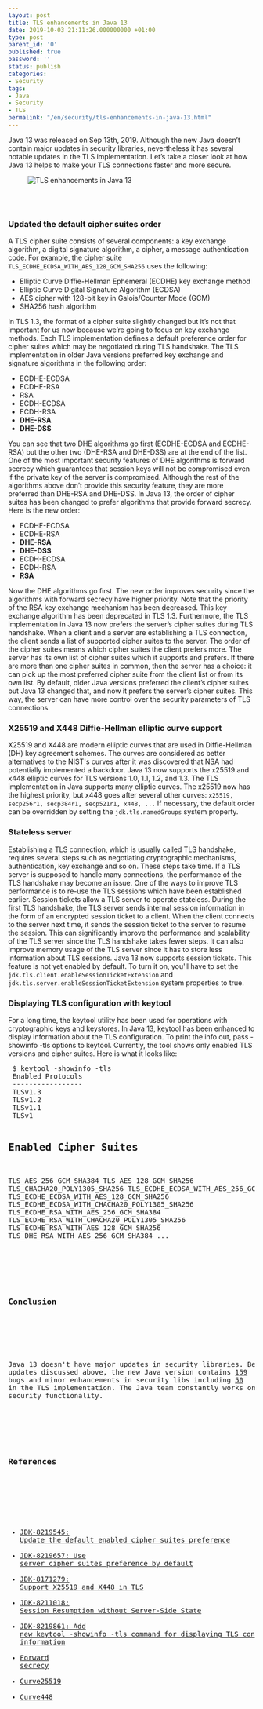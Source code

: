 ```yaml
---
layout: post
title: TLS enhancements in Java 13
date: 2019-10-03 21:11:26.000000000 +01:00
type: post
parent_id: '0'
published: true
password: ''
status: publish
categories:
- Security
tags:
- Java
- Security
- TLS
permalink: "/en/security/tls-enhancements-in-java-13.html"
---
```

<!-- wp:paragraph -->
Java 13 was released on Sep 13th, 2019. Although the new Java doesn’t contain major updates in security libraries, nevertheless it has several notable updates in the TLS implementation. Let’s take a closer look at how Java 13 helps to make your TLS connections faster and more secure.
<!-- /wp:paragraph -->
<!-- wp:image {"id":3481,"className":"noborder"} -->
<figure class="wp-block-image noborder"><img src="{{ site.baseurl }}/assets/images/2019/10/cowsay_do_you_know_about_tls_enhancements_in_java_13.jpg" alt="TLS enhancements in Java 13" class="wp-image-3481" /></figure>
<!-- /wp:image -->
<!-- wp:more --><br />
<!--more--><br />
<!-- /wp:more -->
<!-- wp:heading {"level":3} -->
<h3>Updated the default cipher suites&nbsp;order</h3>
<!-- /wp:heading -->
<!-- wp:paragraph -->
A TLS cipher suite consists of several components: a key exchange algorithm, a digital signature algorithm, a cipher, a message authentication code. For example, the cipher suite <code>TLS_ECDHE_ECDSA_WITH_AES_128_GCM_SHA256</code> uses the following:
<!-- /wp:paragraph -->
<!-- wp:list -->
<ul>
<li>Elliptic Curve Diffie-Hellman Ephemeral (ECDHE) key exchange method</li>
<li>Elliptic Curve Digital Signature Algorithm (ECDSA)</li>
<li>AES cipher with 128-bit key in Galois/Counter Mode (GCM)</li>
<li>SHA256 hash algorithm</li>
</ul>
<!-- /wp:list -->
<!-- wp:paragraph -->
In TLS 1.3, the format of a cipher suite slightly changed but it’s not that important for us now because we’re going to focus on key exchange methods.
<!-- /wp:paragraph -->
<!-- wp:paragraph -->
Each TLS implementation defines a default preference order for cipher suites which may be negotiated during TLS handshake. The TLS implementation in older Java versions preferred key exchange and signature algorithms in the following order:
<!-- /wp:paragraph -->
<!-- wp:list -->
<ul>
<li>ECDHE-ECDSA</li>
<li>ECDHE-RSA</li>
<li>RSA</li>
<li>ECDH-ECDSA</li>
<li>ECDH-RSA</li>
<li><strong>DHE-RSA</strong></li>
<li><strong>DHE-DSS</strong></li>
</ul>
<!-- /wp:list -->
<!-- wp:paragraph -->
You can see that two DHE algorithms go first (ECDHE-ECDSA and ECDHE-RSA) but the other two (DHE-RSA and DHE-DSS) are at the end of the list. One of the most important security features of DHE algorithms is forward secrecy which guarantees that session keys will not be compromised even if the private key of the server is compromised. Although the rest of the algorithms above don’t provide this security feature, they are more preferred than DHE-RSA and DHE-DSS.
<!-- /wp:paragraph -->
<!-- wp:paragraph -->
In Java 13, the order of cipher suites has been changed to prefer algorithms that provide forward secrecy. Here is the new order:
<!-- /wp:paragraph -->
<!-- wp:list -->
<ul>
<li>ECDHE-ECDSA</li>
<li>ECDHE-RSA</li>
<li><strong>DHE-RSA</strong></li>
<li><strong>DHE-DSS</strong></li>
<li>ECDH-ECDSA</li>
<li>ECDH-RSA</li>
<li><strong>RSA</strong></li>
</ul>
<!-- /wp:list -->
<!-- wp:paragraph -->
Now the DHE algorithms go first. The new order improves security since the algorithms with forward secrecy have higher priority. Note that the priority of the RSA key exchange mechanism has been decreased. This key exchange algorithm has been deprecated in TLS 1.3.
<!-- /wp:paragraph -->
<!-- wp:paragraph -->
Furthermore, the TLS implementation in Java 13 now prefers the server’s cipher suites during TLS handshake. When a client and a server are establishing a TLS connection, the client sends a list of supported cipher suites to the server. The order of the cipher suites means which cipher suites the client prefers more. The server has its own list of cipher suites which it supports and prefers. If there are more than one cipher suites in common, then the server has a choice: it can pick up the most preferred cipher suite from the client list or from its own list.
<!-- /wp:paragraph -->
<!-- wp:paragraph -->
By default, older Java versions preferred the client’s cipher suites but Java 13 changed that, and now it prefers the server’s cipher suites. This way, the server can have more control over the security parameters of TLS connections.
<!-- /wp:paragraph -->
<!-- wp:heading {"level":3} -->
<h3>X25519 and X448 Diffie-Hellman elliptic curve&nbsp;support</h3>
<!-- /wp:heading -->
<!-- wp:paragraph -->
X25519 and X448 are modern elliptic curves that are used in Diffie-Hellman (DH) key agreement schemes. The curves are considered as better alternatives to the NIST's curves after it was discovered that NSA had potentially implemented a backdoor.
<!-- /wp:paragraph -->
<!-- wp:paragraph -->
Java 13 now supports the x25519 and x448 elliptic curves for TLS versions 1.0, 1.1, 1.2, and 1.3. The TLS implementation in Java supports many elliptic curves. The x25519 now has the highest priority, but x448 goes after several other curves:
<!-- /wp:paragraph -->
<!-- wp:paragraph -->
<code>x25519, secp256r1, secp384r1, secp521r1, x448, ...</code>
<!-- /wp:paragraph -->
<!-- wp:paragraph -->
If necessary, the default order can be overridden by setting the <code>jdk.tls.namedGroups</code> system property. 
<!-- /wp:paragraph -->
<!-- wp:heading {"level":3} -->
<h3>Stateless server</h3>
<!-- /wp:heading -->
<!-- wp:paragraph -->
Establishing a TLS connection, which is usually called TLS handshake, requires several steps such as negotiating cryptographic mechanisms, authentication, key exchange and so on. These steps take time. If a TLS server is supposed to handle many connections, the performance of the TLS handshake may become an issue. One of the ways to improve TLS performance is to re-use the TLS sessions which have been established earlier.
<!-- /wp:paragraph -->
<!-- wp:paragraph -->
Session tickets allow a TLS server to operate stateless. During the first TLS handshake, the TLS server sends internal session information in the form of an encrypted session ticket to a client. When the client connects to the server next time, it sends the session ticket to the server to resume the session. This can significantly improve the performance and scalability of the TLS server since the TLS handshake takes fewer steps. It can also improve memory usage of the TLS server since it has to store less information about TLS sessions.
<!-- /wp:paragraph -->
<!-- wp:paragraph -->
Java 13 now supports session tickets. This feature is not yet enabled by default. To turn it on, you'll have to set the <code>jdk.tls.client.enableSessionTicketExtension</code> and <code>jdk.tls.server.enableSessionTicketExtension</code> system properties to true.
<!-- /wp:paragraph -->
<!-- wp:heading {"level":3} -->
<h3>Displaying TLS configuration with&nbsp;keytool</h3>
<!-- /wp:heading -->
<!-- wp:paragraph -->
For a long time, the keytool utility has been used for operations with cryptographic keys and keystores. In Java 13, keytool has been enhanced to display information about the TLS configuration. To print the info out, pass -showinfo -tls options to keytool. Currently, the tool shows only enabled TLS versions and cipher suites.
<!-- /wp:paragraph -->
<!-- wp:paragraph -->
Here is what it looks like:
<!-- /wp:paragraph -->
<!-- wp:preformatted {"className":"console"} -->
<pre class="wp-block-preformatted console"> $ keytool -showinfo -tls
 Enabled Protocols
 -----------------
 TLSv1.3
 TLSv1.2
 TLSv1.1
 TLSv1

 Enabled Cipher Suites
 ---------------------
TLS\_AES\_256\_GCM\_SHA384 TLS\_AES\_128\_GCM\_SHA256 TLS\_CHACHA20\_POLY1305\_SHA256 TLS\_ECDHE\_ECDSA\_WITH\_AES\_256\_GCM\_SHA384 TLS\_ECDHE\_ECDSA\_WITH\_AES\_128\_GCM\_SHA256 TLS\_ECDHE\_ECDSA\_WITH\_CHACHA20\_POLY1305\_SHA256 TLS\_ECDHE\_RSA\_WITH\_AES\_256\_GCM\_SHA384 TLS\_ECDHE\_RSA\_WITH\_CHACHA20\_POLY1305\_SHA256 TLS\_ECDHE\_RSA\_WITH\_AES\_128\_GCM\_SHA256 TLS\_DHE\_RSA\_WITH\_AES\_256\_GCM\_SHA384 ...

<!-- /wp:preformatted -->

<!-- wp:heading {"level":3} -->

### Conclusion

<!-- /wp:heading -->

<!-- wp:paragraph -->

Java 13 doesn't have major updates in security libraries. Besides the updates discussed above, the new Java version contains [159](https://bugs.openjdk.java.net/browse/JDK-8228403?jql=project%20%3D%20JDK%20AND%20resolution%20%3D%20Fixed%20AND%20fixVersion%20%3D%20"13"%20AND%20component%20%3D%20security-libs%20ORDER%20BY%20resolved%20DESC) bugs and minor enhancements in security libs including [50](https://bugs.openjdk.java.net/browse/JDK-8226338?jql=project%20%3D%20JDK%20AND%20resolution%20%3D%20Fixed%20AND%20fixVersion%20%3D%20"13"%20AND%20component%20%3D%20security-libs%20AND%20Subcomponent%20%3D%20javax.net.ssl%20ORDER%20BY%20resolved%20DESC) in the TLS implementation. The Java team constantly works on improving security functionality.

<!-- /wp:paragraph -->

<!-- wp:heading {"level":3} -->

### References

<!-- /wp:heading -->

<!-- wp:list -->

- [JDK-8219545: Update the default enabled cipher suites preference](https://bugs.openjdk.java.net/browse/JDK-8219545)
- [JDK-8219657: Use server cipher suites preference by default](https://bugs.openjdk.java.net/browse/JDK-8219657)
- [JDK-8171279: Support X25519 and X448 in TLS](https://bugs.openjdk.java.net/browse/JDK-8171279)
- [JDK-8211018: Session Resumption without Server-Side State](https://bugs.openjdk.java.net/browse/JDK-8211018)
- [JDK-8219861: Add new keytool -showinfo -tls command for displaying TLS configuration information](https://bugs.openjdk.java.net/browse/JDK-8219861)
- [Forward secrecy](https://en.wikipedia.org/wiki/Forward_secrecy)
- [Curve25519](https://en.wikipedia.org/wiki/Curve25519)
- [Curve448](https://en.wikipedia.org/wiki/Curve448)

<!-- /wp:list -->
